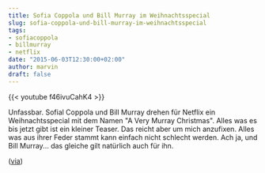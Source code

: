 ```yaml
---
title: Sofia Coppola und Bill Murray im Weihnachtsspecial
slug: sofia-coppola-und-bill-murray-im-weihnachtsspecial
tags:
- sofiacoppola
- billmurray
- netflix
date: "2015-06-03T12:30:00+02:00"
author: marvin
draft: false
---
```


{{< youtube f46ivuCahK4 >}}

Unfassbar. Sofial Coppola und Bill Murray drehen für Netflix ein Weihnachtsspecial mit dem Namen "A Very Murray Christmas". Alles was es bis jetzt gibt ist ein kleiner Teaser. Das reicht aber um mich anzufixen. Alles was aus ihrer Feder stammt kann einfach nicht schlecht werden. Ach ja, und Bill Murray... das gleiche gilt natürlich auch für ihn.

([via](http://kottke.org/15/05/a-very-murray-christmas))